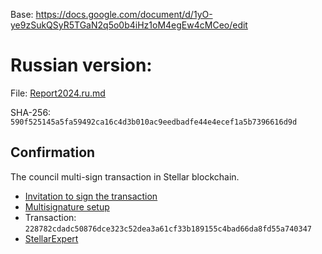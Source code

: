 Base: https://docs.google.com/document/d/1yO-ye9zSukQSyR5TGaN2q5o0b4iHz1oM4egEw4cMCeo/edit

Russian version:
================

File: [Report2024.ru.md](Report2024.ru.md)

SHA-256: `590f525145a5fa59492ca16c4d3b010ac9eedbadfe44e4ecef1a5b7396616d9d`

Confirmation
------------

The council multi-sign transaction in Stellar blockchain.

- [Invitation to sign the transaction](https://t.me/c/2042260878/363)
- [Multisignature setup](https://eurmtl.me/sign_tools/228782cdadc50876dce323c52dea3a61cf33b189155c4bad66da8fd55a740347)
- Transaction: `228782cdadc50876dce323c52dea3a61cf33b189155c4bad66da8fd55a740347`
- [StellarExpert](https://stellar.expert/explorer/public/tx/228782cdadc50876dce323c52dea3a61cf33b189155c4bad66da8fd55a740347)
